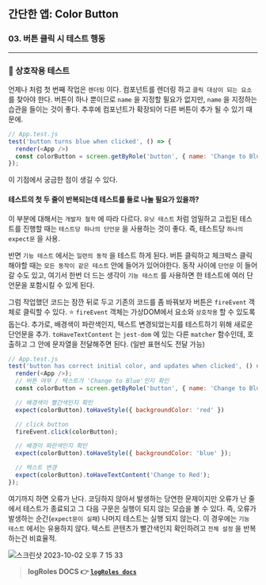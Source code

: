 ## 간단한 앱: Color Button

### 03. 버튼 클릭 시 테스트 행동
---------------------------------------------

### 📌 상호작용 테스트

언제나 처럼 첫 번째 작업은 `렌더링` 이다.
컴포넌트를 렌더링 하고 `클릭 대상이 되는 요소` 를 찾아야 한다. 
버튼이 하나 뿐이므로 `name` 을 지정할 필요가 없지만, `name` 을 지정하는 습관을 들이는 것이 좋다. 추후에 컴포넌트가 확장되어 다른 버튼이 추가 될 수 있기 때문에.

```js
// App.test.js
test('button turns blue when clicked', () => {
  render(<App />)
  const colorButton = screen.getByRole('button', { name: 'Change to Blue' })
});
```

이 기점에서 궁금한 점이 생길 수 있다.
#### 테스트의 첫 두 줄이 반복되는데 테스트를 둘로 나눌 필요가 있을까?

이 부분에 대해서는 `개발자 철학` 에 따라 다르다.
`유닛 테스트` 처럼 엄밀하고 고립된 테스트를 진행할 때는 `테스트당 하나의 단언문` 을 사용하는 것이 좋다. 
즉, 테스트당 `하나의 expect문` 을 사용.

반면 `기능 테스트` 에서는 `일련의 동작` 을 테스트 하게 된다.
버튼 클릭하고 체크박스 클릭해야할 때는 `모든 동작이 같은 테스트` 안에 들어가 있어야한다.
동작 사이에 `단언문` 이 들어갈 수도 있고, 
여기서 한번 더 드는 생각이 `기능 테스트` 를 사용하면 한 테스트에 여러 단언문을 포함시킬 수 있게 된다.

그럼 작업했던 코드는 잠깐 뒤로 두고 기존의 코드를 좀 바꿔보자
버튼은 `fireEvent` 객체로 클릭할 수 있다.
⭐️ `fireEvent` 객체는 가상DOM에서 요소와 `상호작용` 할 수 있도록 돕는다.
추가로, 배경색이 파란색인지, 텍스트 변경되었는지를 테스트하기 위해 새로운 단언문을 추가.
`toHaveTextContent` 는 `jest-dom` 에 있는 다른 `matcher` 함수인데, 호출하고 그 안에 문자열을 전달해주면 된다. (일반 표현식도 전달 가능)

```js
// App.test.js
test('button has correct initial color, and updates when clicked', () => {
  render(<App />);
  // 버튼 여부 / 텍스트가 'Change to Blue'인지 확인
  const colorButton = screen.getByRole('button', { name: 'Change to Blue' })

  // 배경색이 빨간색인지 확인
  expect(colorButton).toHaveStyle({ backgroundColor: 'red' })

  // click button
  fireEvent.click(colorButton);

  // 배경이 파란색인지 확인
  expect(colorButton).toHaveStyle({ backgroundColor: 'blue' });

  // 텍스트 변경
  expect(colorButton).toHaveTextContent('Change to Red');
});
```

여기까지 하면 오류가 난다. 코딩하지 않아서 발생하는 당연한 문제이지만 오류가 난 줄에서 테스트가 종료되고 그 다음 구문은 실행이 되지 않는 모습을 볼 수 있다.
즉, 오류가 발생하는 순간(`expect문이 실패`) 나머지 테스트는 실행 되지 않는다.
이 경우에는 `기능 테스트` 에서는 유용하지 않다. 텍스트 콘텐츠가 빨간색인지 확인하려고 `전체 설정` 을 반복하는건 비효율적.

![스크린샷 2023-10-02 오후 7 15 33](https://github.com/chromeheartz/TIL/assets/95161113/a1c08712-83d0-47f3-8ce6-bae8ff57abe2)


> **logRoles DOCS 👉 [`logRoles docs`]**

[`logRoles docs`]: https://testing-library.com/docs/dom-testing-library/api-accessibility/#logroles